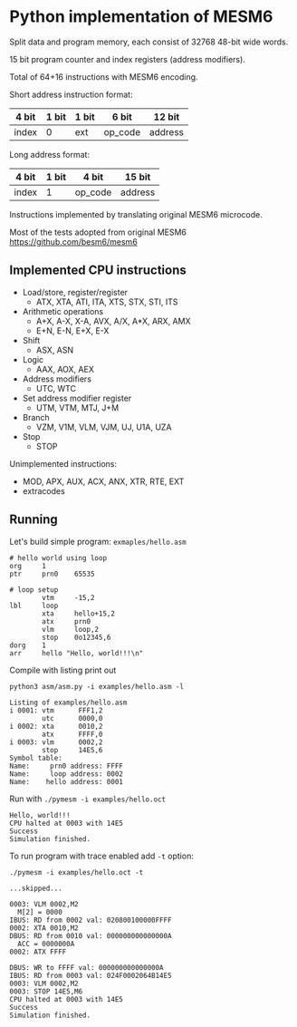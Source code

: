 # Python implementation of MESM6

Split data and program memory, each consist of 32768 48-bit wide words.

15 bit program counter and index registers (address modifiers).

Total of 64+16 instructions with MESM6 encoding.

Short address instruction format:

| 4 bit | 1 bit | 1 bit | 6 bit | 12 bit |
|---|---|---|---|---|
| index | 0 | ext | op_code | address |

Long address format:

| 4 bit | 1 bit | 4 bit | 15 bit |
|---|---|---|---|
| index | 1 | op_code | address |

Instructions implemented by translating original MESM6 microcode.

Most of the tests adopted from original MESM6 https://github.com/besm6/mesm6

## Implemented CPU instructions

* Load/store, register/register
  * ATX, XTA, ATI, ITA, XTS, STX, STI, ITS
* Arithmetic operations
  * A+X, A-X, X-A, AVX, A/X, A*X, ARX, AMX
  * E+N, E-N, E+X, E-X
* Shift
  * ASX, ASN
* Logic
  * AAX, AOX, AEX
* Address modifiers
  * UTC, WTC
* Set address modifier register
  * UTM, VTM, MTJ, J+M
* Branch
  * VZM, V1M, VLM, VJM, UJ, U1A, UZA
* Stop
  * STOP
    
Unimplemented instructions:
* MOD, APX, AUX, ACX, ANX, XTR, RTE, EXT
* extracodes

## Running

Let's build simple program: `exmaples/hello.asm`

```
# hello world using loop
org     1
ptr     prn0    65535

# loop setup
        vtm     -15,2
lbl     loop
        xta     hello+15,2
        atx     prn0
        vlm     loop,2
        stop    0o12345,6
dorg    1
arr     hello "Hello, world!!!\n"

```

Compile with listing print out

`python3 asm/asm.py -i examples/hello.asm -l`

```
Listing of examples/hello.asm
i 0001: vtm      FFF1,2
        utc      0000,0
i 0002: xta      0010,2
        atx      FFFF,0
i 0003: vlm      0002,2
        stop     14E5,6
Symbol table:
Name:     prn0 address: FFFF
Name:     loop address: 0002
Name:    hello address: 0001
```

Run with `./pymesm -i examples/hello.oct`

```
Hello, world!!!
CPU halted at 0003 with 14E5
Success
Simulation finished.
```

To run program with trace enabled add `-t` option:

`./pymesm -i examples/hello.oct -t`

```
...skipped...

0003: VLM 0002,M2
  M[2] = 0000
IBUS: RD from 0002 val: 020800100000FFFF
0002: XTA 0010,M2
DBUS: RD from 0010 val: 000000000000000A
  ACC = 0000000A
0002: ATX FFFF

DBUS: WR to FFFF val: 000000000000000A
IBUS: RD from 0003 val: 024F0002064B14E5
0003: VLM 0002,M2
0003: STOP 14E5,M6
CPU halted at 0003 with 14E5
Success
Simulation finished.
```
